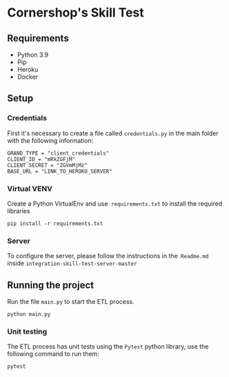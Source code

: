 # Cornershop's Skill Test
## Requirements
- Python 3.9
- Pip
- Heroku
- Docker

## Setup
### Credentials
First it's necessary to create a file called `credentials.py` in the main folder with the following information:
```
GRAND_TYPE = "client_credentials"
CLIENT_ID = "mRkZGFjM"
CLIENT_SECRET = "ZGVmMjMz"
BASE_URL = "LINK_TO_HEROKU_SERVER"
```
### Virtual VENV
Create a Python VirtualEnv and use` requirements.txt` to install the required libraries
```
pip install -r requirements.txt
```
### Server
To configure the server, please follow the instructions in the` Readme.md` inside `integration-skill-test-server-master`

## Running the project
Run the file `main.py` to start the ETL process.
```
python main.py
```

### Unit testing
The ETL process has unit tests using the `Pytest` python library, use the following command to run them:
```
pytest
```
